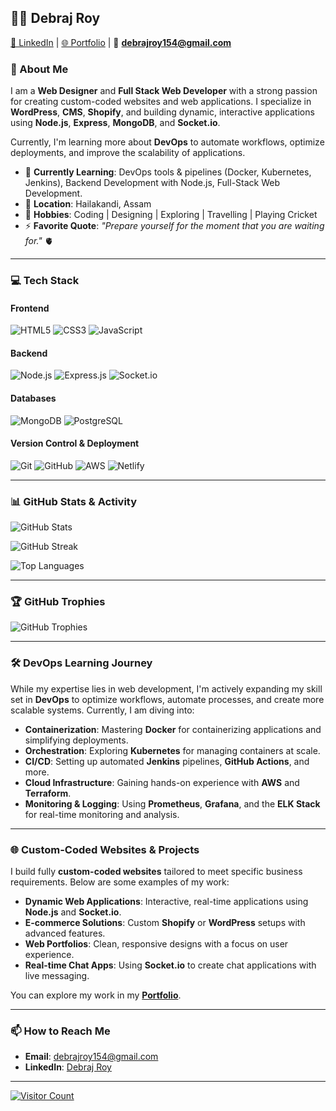 ## 👨‍💻 Debraj Roy

[🔗 LinkedIn](https://www.linkedin.com/in/debrajj/) | [🌐 Portfolio](https://debrajj.github.io/) | 📧 **debrajroy154@gmail.com**

### 🚀 About Me

I am a **Web Designer** and **Full Stack Web Developer** with a strong passion for creating custom-coded websites and web applications. I specialize in **WordPress**, **CMS**, **Shopify**, and building dynamic, interactive applications using **Node.js**, **Express**, **MongoDB**, and **Socket.io**.

Currently, I'm learning more about **DevOps** to automate workflows, optimize deployments, and improve the scalability of applications.

- 🌱 **Currently Learning**: DevOps tools & pipelines (Docker, Kubernetes, Jenkins), Backend Development with Node.js, Full-Stack Web Development.
- 🏡 **Location**: Hailakandi, Assam
- 🎯 **Hobbies**: Coding | Designing | Exploring | Travelling | Playing Cricket
- ⚡ **Favorite Quote**: *"Prepare yourself for the moment that you are waiting for."* 🫀

---

### 💻 Tech Stack

#### **Frontend**
![HTML5](https://img.shields.io/badge/HTML5-%23E34F26.svg?style=flat-square&logo=html5&logoColor=white) ![CSS3](https://img.shields.io/badge/CSS3-%231572B6.svg?style=flat-square&logo=css3&logoColor=white) ![JavaScript](https://img.shields.io/badge/JavaScript-%23323330.svg?style=flat-square&logo=javascript&logoColor=%23F7DF1E)

#### **Backend**
![Node.js](https://img.shields.io/badge/Node.js-6DA55F?style=flat-square&logo=node.js&logoColor=white) ![Express.js](https://img.shields.io/badge/Express.js-%23404d59.svg?style=flat-square&logo=express&logoColor=%2361DAFB) ![Socket.io](https://img.shields.io/badge/Socket.io-%23000000.svg?style=flat-square&logo=socket.io&logoColor=white)

#### **Databases**
![MongoDB](https://img.shields.io/badge/MongoDB-%234ea94b.svg?style=flat-square&logo=mongodb&logoColor=white) ![PostgreSQL](https://img.shields.io/badge/PostgreSQL-%23316192.svg?style=flat-square&logo=postgresql&logoColor=white)

#### **Version Control & Deployment**
![Git](https://img.shields.io/badge/Git-%23F05032.svg?style=flat-square&logo=git&logoColor=white) ![GitHub](https://img.shields.io/badge/GitHub-%23181717.svg?style=flat-square&logo=github&logoColor=white) ![AWS](https://img.shields.io/badge/AWS-%23FF9900.svg?style=flat-square&logo=amazon-aws&logoColor=white) ![Netlify](https://img.shields.io/badge/Netlify-%23000000.svg?style=flat-square&logo=netlify&logoColor=white)

---

### 📊 GitHub Stats & Activity

![GitHub Stats](https://github-readme-stats.vercel.app/api?username=debrajj&theme=dark&hide_border=true&include_all_commits=true&count_private=true)

![GitHub Streak](https://github-readme-streak-stats.herokuapp.com/?user=debrajj&theme=dark&hide_border=true)

![Top Languages](https://github-readme-stats.vercel.app/api/top-langs/?username=debrajj&theme=dark&hide_border=true&layout=compact)

---

### 🏆 GitHub Trophies

![GitHub Trophies](https://github-profile-trophy.vercel.app/?username=debrajj&theme=radical&no-frame=true&no-bg=true&margin-w=4)

---

### 🛠 DevOps Learning Journey

While my expertise lies in web development, I'm actively expanding my skill set in **DevOps** to optimize workflows, automate processes, and create more scalable systems. Currently, I am diving into:

- **Containerization**: Mastering **Docker** for containerizing applications and simplifying deployments.
- **Orchestration**: Exploring **Kubernetes** for managing containers at scale.
- **CI/CD**: Setting up automated **Jenkins** pipelines, **GitHub Actions**, and more.
- **Cloud Infrastructure**: Gaining hands-on experience with **AWS** and **Terraform**.
- **Monitoring & Logging**: Using **Prometheus**, **Grafana**, and the **ELK Stack** for real-time monitoring and analysis.

---

### 🌐 Custom-Coded Websites & Projects

I build fully **custom-coded websites** tailored to meet specific business requirements. Below are some examples of my work:

- **Dynamic Web Applications**: Interactive, real-time applications using **Node.js** and **Socket.io**.
- **E-commerce Solutions**: Custom **Shopify** or **WordPress** setups with advanced features.
- **Web Portfolios**: Clean, responsive designs with a focus on user experience.
- **Real-time Chat Apps**: Using **Socket.io** to create chat applications with live messaging.

You can explore my work in my **[Portfolio](https://debrajj.github.io/)**.

---

### 📫 How to Reach Me

- **Email**: [debrajroy154@gmail.com](mailto:debrajroy154@gmail.com)
- **LinkedIn**: [Debraj Roy](https://www.linkedin.com/in/debrajj/)

---

[![Visitor Count](https://visitcount.itsvg.in/api?id=debrajj&icon=0&color=0)](https://visitcount.itsvg.in)
